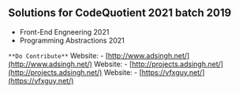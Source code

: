 ## Solutions for CodeQuotient 2021 batch 2019
- Front-End Engneering 2021
- Programming Abstractions 2021

`**Do Contribute**`
Website: - [http://www.adsingh.net/](http://www.adsingh.net/)
Website: - [http://projects.adsingh.net/](http://projects.adsingh.net/)
Website: - [https://vfxguy.net/](https://vfxguy.net/)

